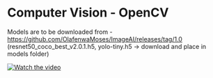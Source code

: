 # Computer Vision - OpenCV

Models are to be downloaded from - https://github.com/OlafenwaMoses/ImageAI/releases/tag/1.0
(resnet50_coco_best_v2.0.1.h5, yolo-tiny.h5 -> download and place in models folder)  


[![Watch the video](https://i.imgur.com/vKb2F1B.png)](https://youtu.be/vt5fpE0bzSY)
